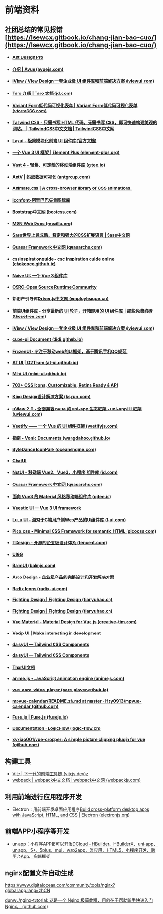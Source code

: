# 前端资料

## 社团总结的常见报错[https://lsewcx.gitbook.io/chang-jian-bao-cuo/](https://lsewcx.gitbook.io/chang-jian-bao-cuo/)

* #### [Ant Design Pro](https://pro.ant.design/zh-CN)
* #### [介绍 | Avue (avuejs.com)](https://avuejs.com/docs/home.html)
* #### [iView / View Design 一套企业级 UI 组件库和前端解决方案 (iviewui.com)](https://www.iviewui.com/)
* #### [Taro 介绍 | Taro 文档 (jd.com)](https://taro-docs.jd.com/docs/)
* #### [Variant Form低代码可视化表单 | Variant Form低代码可视化表单 (vform666.com)](https://vform666.com/)
* #### [Tailwind CSS - 只需书写 HTML 代码，无需书写 CSS，即可快速构建美观的网站。 | TailwindCSS中文文档 | TailwindCSS中文网](https://www.tailwindcss.cn/)
* #### [Layui - 极简模块化前端 UI 组件库(官方文档)](https://layui.dev/)
* #### [一个 Vue 3 UI 框架 | Element Plus (element-plus.org)](https://element-plus.org/zh-CN/)
* #### [Vant 4 - 轻量、可定制的移动端组件库 (gitee.io)](https://vant-contrib.gitee.io/vant/#/zh-CN)
* #### [AntV | 蚂蚁数据可视化 (antgroup.com)](https://antv.antgroup.com/)
* #### [Animate.css | A cross-browser library of CSS animations.](https://animate.style/)
* #### [iconfont-阿里巴巴矢量图标库](https://www.iconfont.cn/)
* #### [Bootstrap中文网 (bootcss.com)](https://www.bootcss.com/)
* #### [MDN Web Docs (mozilla.org)](https://developer.mozilla.org/zh-CN/)
* #### [Sass世界上最成熟、稳定和强大的CSS扩展语言 | Sass中文网](https://www.sass.hk/)
* #### [Quasar Framework 中文网 (quasarchs.com)](http://www.quasarchs.com/)
* #### [cssinspirationguide - csc inspiration guide online (chokcoco.github.io)](https://chokcoco.github.io/CSS-Inspiration/#/)
* #### [Naive UI: 一个 Vue 3 组件库](https://www.naiveui.com/zh-CN/os-theme)
* #### [OSRC-Open Source Runtime Community](https://www.osrc.com/dashboard)
* #### 新用户引导库[Driver.js中文网 (employleague.cn)](https://driver.employleague.cn/guide/#%E7%AE%80%E4%BB%8B%E5%8F%8A%E4%BD%BF%E7%94%A8%E6%95%99%E7%A8%8B)
* #### [前端UI组件库 - 分享最新的 UI 轮子，开箱即用的 UI 组件库｜那些免费的砖 (thosefree.com)](https://www.thosefree.com/web/ui)
* #### [iView / View Design 一套企业级 UI 组件库和前端解决方案 (iviewui.com)](https://www.iviewui.com/?from=thosefree.com)
* #### [cube-ui Document (didi.github.io)](https://didi.github.io/cube-ui/#/zh-CN?from=thosefree.com)
* #### [FrozenUI · 专注于移动web的UI框架，基于腾讯手机QQ规范.](http://frozenui.github.io/?from=thosefree.com)
* #### [AT UI | O2Team (at-ui.github.io)](https://at-ui.github.io/at-ui/?from=thosefree.com#/zh)
* #### [Mint UI (mint-ui.github.io)](http://mint-ui.github.io/?from=thosefree.com#!/zh-cn)
* #### [700+ CSS Icons, Customizable, Retina Ready & API](https://css.gg/?from=thosefree.com)
* #### [King Design设计解决方案 (ksyun.com)](https://design.ksyun.com/?from=thosefree.com)
* #### [uView 2.0 - 全面兼容 nvue 的 uni-app 生态框架 - uni-app UI 框架 (uviewui.com)](https://www.uviewui.com/?from=thosefree.com)
* #### [Vuetify —— 一个 Vue 的 UI 组件框架 (vuetifyjs.com)](https://vuetifyjs.com/zh-Hans/?from=thosefree.com)
* #### [指南 - Vonic Documents (wangdahoo.github.io)](https://wangdahoo.github.io/vonic-documents/#/)
* #### [ByteDance IconPark (oceanengine.com)](https://iconpark.oceanengine.com/home)
* #### [ChatUI](https://chatui.io/?from=thosefree.com)
* #### [NutUI - 移动端 Vue2、Vue3、小程序 组件库 (jd.com)](https://nutui.jd.com/3x/?from=thosefree.com#/)
* #### [Quasar Framework 中文网 (quasarchs.com)](http://www.quasarchs.com/?from=thosefree.com)
* #### [面向 Vue3 的 Material 风格移动端组件库 (gitee.io)](https://varlet.gitee.io/varlet-ui/?from=thosefree.com#/zh-CN/index)
* #### [Vuestic UI — Vue 3 UI framework](https://ui.vuestic.dev/?from=thosefree.com)
* #### [LuLu UI - 游刃于C端用户侧Web产品的UI组件库 (l-ui.com)](https://l-ui.com/?from=thosefree.com)
* #### [Pico.css • Minimal CSS Framework for semantic HTML (picocss.com)](https://picocss.com/?from=thosefree.com)
* #### [TDesign - 开源的企业级设计体系 (tencent.com)](https://tdesign.tencent.com/?from=thosefree.com)
* #### [UIGG](https://ui.gg/?from=thosefree.com)
* #### [BalmUI (balmjs.com)](https://material.balmjs.com/?from=thosefree.com)
* #### [Arco Design - 企业级产品的完整设计和开发解决方案](https://arco.design/?from=thosefree.com)
* #### [Radix Icons (radix-ui.com)](https://www.radix-ui.com/icons?from=thosefree.com)
* #### [Fighting Design | Fighting Design (tianyuhao.cn)](https://fighting.tianyuhao.cn/?from=thosefree.com)
* #### [Fighting Design | Fighting Design (tianyuhao.cn)](https://fighting.tianyuhao.cn/?from=thosefree.com)
* #### [Vue Material - Material Design for Vue.js (creative-tim.com)](https://www.creative-tim.com/vuematerial?from=thosefree.com)
* #### [Vexip UI | Make interesting in development](https://www.vexipui.com/zh-CN/)
* #### [daisyUI — Tailwind CSS Components](https://daisyui.com/?from=thosefree.com)
* #### [daisyUI — Tailwind CSS Components](https://daisyui.com/?from=thosefree.com)
* #### [ThorUI文档](https://thorui.cn/doc/?from=thosefree.com)
* #### [anime.js • JavaScript animation engine (animejs.com)](https://animejs.com/?from=thosefree.com)
* #### [vue-core-video-player (core-player.github.io)](https://core-player.github.io/vue-core-video-player/zh/?from=thosefree.com)
* #### [mpvue-calendar/README.zh.md at master · Hzy0913/mpvue-calendar (github.com)](https://github.com/Hzy0913/mpvue-calendar/blob/master/README.zh.md)
* #### [Fuse.js | Fuse.js (fusejs.io)](https://www.fusejs.io/?from=thosefree.com)
* #### [Documentation · LogicFlow (logic-flow.cn)](https://docs.logic-flow.cn/docs/#/zh/?from=thosefree.com)
* #### [xyxiao001/vue-cropper: A simple picture clipping plugin for vue (github.com)](https://github.com/xyxiao001/vue-cropper?from=thosefree.com)

## 构建工具

* [Vite | 下一代的前端工具链 (vitejs.dev)z](https://cn.vitejs.dev/)
* [webpack | webpack中文文档 | webpack中文网 (webpackjs.com)](https://www.webpackjs.com/)

## 利用前端进行应用程序开发

* Electron：用前端开发卓面应用程序[Build cross-platform desktop apps with JavaScript, HTML, and CSS | Electron (electronjs.org)](https://www.electronjs.org/zh/)

## 前端APP小程序等开发

* uniapp：小程序APP都可以开发[DCloud - HBuilder、HBuilderX、uni-app、uniapp、5+、5plus、mui、wap2app、流应用、HTML5、小程序开发、跨平台App、多端框架](https://www.dcloud.io/)

## nginx配置文件自动生成

https://www.digitalocean.com/community/tools/nginx?global.app.lang=zhCN

[dunwu/nginx-tutorial: 这是一个 Nginx 极简教程，目的在于帮助新手快速入门 Nginx。 (github.com)](https://github.com/dunwu/nginx-tutorial)
